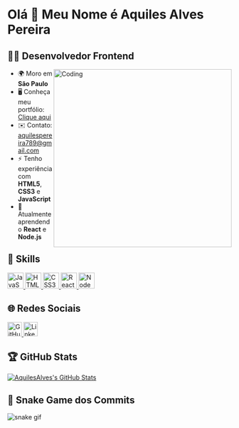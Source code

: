 # Olá 👋 Meu Nome é Aquiles Alves Pereira

## 👨‍💻 Desenvolvedor Frontend

<img align="right" alt="Coding" width="400" src="https://user-images.githubusercontent.com/74038190/212750155-3ceddfbd-19d3-40a3-87af-8d329c8323c4.gif" />

- 🌍 Moro em **São Paulo**
- 🖥️ Conheça meu portfólio: [Clique aqui](http://portfolio1-five-sandy.vercel.app/)
- ✉️ Contato: [aquilespereira789@gmail.com](mailto:aquilespereira789@gmail.com)
- ⚡ Tenho experiência com **HTML5**, **CSS3** e **JavaScript**
- 🧠 Atualmente aprendendo **React** e **Node.js**



## 🚀 Skills

<p align="left">
  <a href="https://developer.mozilla.org/en-US/docs/Web/JavaScript" target="_blank">
    <img src="https://raw.githubusercontent.com/danielcranney/readme-generator/main/public/icons/skills/javascript-colored.svg" width="36" height="36" alt="JavaScript" />
  </a>
  <a href="https://developer.mozilla.org/en-US/docs/Glossary/HTML5" target="_blank">
    <img src="https://raw.githubusercontent.com/danielcranney/readme-generator/main/public/icons/skills/html5-colored.svg" width="36" height="36" alt="HTML5" />
  </a>
  <a href="https://www.w3.org/TR/CSS/#css" target="_blank">
    <img src="https://raw.githubusercontent.com/danielcranney/readme-generator/main/public/icons/skills/css3-colored.svg" width="36" height="36" alt="CSS3" />
  </a>
  <a href="https://reactjs.org/" target="_blank">
    <img src="https://raw.githubusercontent.com/danielcranney/readme-generator/main/public/icons/skills/react-colored.svg" width="36" height="36" alt="React" />
  </a>
  <a href="https://nodejs.org/en/" target="_blank">
    <img src="https://raw.githubusercontent.com/danielcranney/readme-generator/main/public/icons/skills/nodejs-colored.svg" width="36" height="36" alt="NodeJS" />
  </a>
</p>



## 🌐 Redes Sociais

<p align="left">
  <a href="https://www.github.com/AquilesAlves" target="_blank">
    <img src="https://raw.githubusercontent.com/danielcranney/readme-generator/main/public/icons/socials/github.svg" width="32" height="32" alt="GitHub" />
  </a>
  <a href="https://www.linkedin.com/in/aquiles-alves-296676284" target="_blank">
    <img src="https://raw.githubusercontent.com/danielcranney/readme-generator/main/public/icons/socials/linkedin.svg" width="32" height="32" alt="LinkedIn" />
  </a>
</p>



## 🏆 GitHub Stats

<a href="http://www.github.com/AquilesAlves">
  <img src="https://github-readme-stats.vercel.app/api?username=AquilesAlves&show_icons=true&count_private=true&title_color=ef4444&text_color=ffffff&icon_color=ef4444&bg_color=1c1917&hide_border=true" alt="AquilesAlves's GitHub Stats" />
</a>



## 🐍 Snake Game dos Commits

![snake gif](https://github.com/AquilesAlves/AquilesAlves/blob/output/github-contribution-grid-snake.svg)
